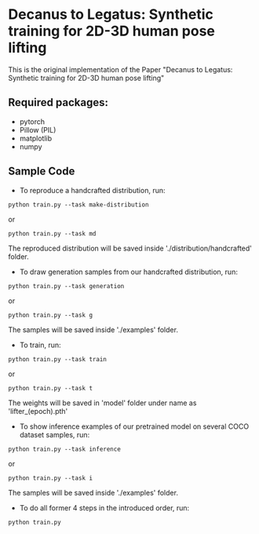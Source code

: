 # Decanus to Legatus: Synthetic training for 2D-3D human pose lifting

This is the original implementation of the Paper "Decanus to Legatus: Synthetic training for 2D-3D human pose lifting"

## Required packages:

* pytorch
* Pillow (PIL)
* matplotlib
* numpy

## Sample Code

* To reproduce a handcrafted distribution, run:

```
python train.py --task make-distribution
```
or

```
python train.py --task md
```

The reproduced distribution will be saved inside './distribution/handcrafted' folder.

* To draw generation samples from our handcrafted distribution, run:

```
python train.py --task generation
```
or

```
python train.py --task g
```

The samples will be saved inside './examples' folder.

* To train, run:

```
python train.py --task train
```

or

```
python train.py --task t
```

The weights will be saved in 'model' folder under name as 'lifter_(epoch).pth'

* To show inference examples of our pretrained model on several COCO dataset samples, run:

```
python train.py --task inference
```

or

```
python train.py --task i
```

The samples will be saved inside './examples' folder.

* To do all former 4 steps in the introduced order, run:

```
python train.py
```

